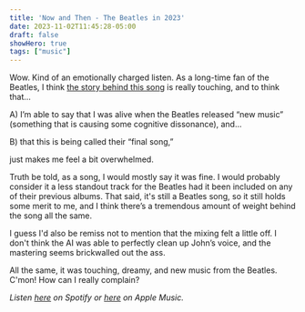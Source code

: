 ```yaml
---
title: 'Now and Then - The Beatles in 2023'
date: 2023-11-02T11:45:28-05:00
draft: false
showHero: true
tags: ["music"]
---
```


Wow. Kind of an emotionally charged listen. As a long-time fan of the Beatles, I think [the story behind this song](https://youtu.be/APJAQoSCwuA?si=jnNf0CDD8tPH0Us7) is really touching, and to think that... 

A) I’m able to say that I was alive when the Beatles released “new music” (something that is causing some cognitive dissonance), and...

B) that this is being called their “final song,” 

just makes me feel a bit overwhelmed. 

Truth be told, as a song, I would mostly say it was fine. I would probably consider it a less standout track for the Beatles had it been included on any of their previous albums. That said, it's still a Beatles song, so it still holds some merit to me, and I think there’s a tremendous amount of weight behind the song all the same.

I guess I'd also be remiss not to mention that the mixing felt a little off. I don't think the AI was able to perfectly clean up John’s voice, and the mastering seems brickwalled out the ass.

All the same, it was touching, dreamy, and new music from the Beatles. C'mon! How can I really complain? 



*Listen [here](https://open.spotify.com/track/4vziJcnB2Qyi9o4nIRUeN7?si=9DqNslHWSrmVBzJvh-twpA) on Spotify or [here](https://music.apple.com/us/album/now-and-then/1713197371?i=1713197541) on Apple Music.* 